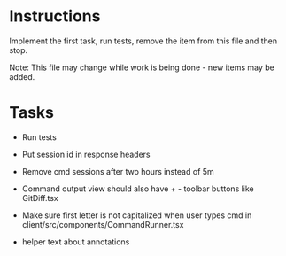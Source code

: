 # Instructions

Implement the first task, run tests, remove the item from this file and then stop.

Note: This file may change while work is being done - new items may be added.

# Tasks

- Run tests

- Put session id in response headers

- Remove cmd sessions after two hours instead of 5m

- Command output view should also have + - toolbar buttons like GitDiff.tsx

- Make sure first letter is not capitalized when user types cmd in client/src/components/CommandRunner.tsx

- helper text about annotations
